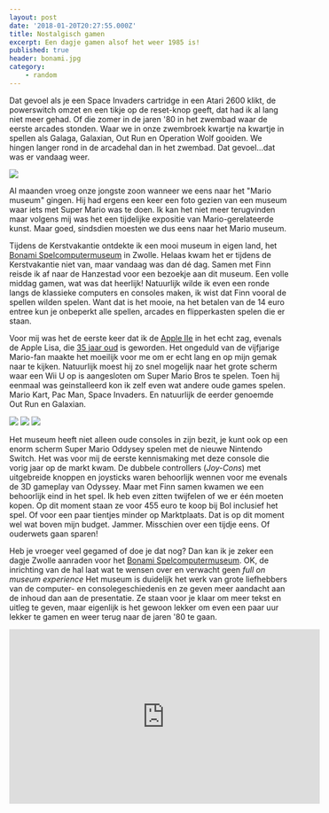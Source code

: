 ```yaml
---
layout: post
date: '2018-01-20T20:27:55.000Z'
title: Nostalgisch gamen
excerpt: Een dagje gamen alsof het weer 1985 is!
published: true
header: bonami.jpg
category: 
    - random
---
```

Dat gevoel als je een Space Invaders cartridge in een Atari 2600 klikt, de powerswitch omzet en een tikje op de reset-knop geeft, dat had ik al lang niet meer gehad. Of die zomer in de jaren '80 in het zwembad waar de eerste arcades stonden. Waar we in onze zwembroek kwartje na kwartje in spellen als Galaga, Galaxian, Out Run en Operation Wolf gooiden. We hingen langer rond in de arcadehal dan in het zwembad. Dat gevoel...dat was er vandaag weer.

![][image-1]

Al maanden vroeg onze jongste zoon wanneer we eens naar het "Mario museum" gingen. Hij had ergens een keer een foto gezien van een museum waar iets met Super Mario was te doen. Ik kan het niet meer terugvinden maar volgens mij was het een tijdelijke expositie van Mario-gerelateerde kunst. Maar goed, sindsdien moesten we dus eens naar het Mario museum. 

Tijdens de Kerstvakantie ontdekte ik een mooi museum in eigen land, het [Bonami Spelcomputermuseum][1] in Zwolle. Helaas kwam het er tijdens de Kerstvakantie niet van, maar vandaag was dan dé dag. Samen met Finn reisde ik af naar de Hanzestad voor een bezoekje aan dit museum. Een volle middag gamen, wat was dat heerlijk! Natuurlijk wilde ik even een ronde langs de klassieke computers en consoles maken, ik wist dat Finn vooral de spellen wilden spelen. Want dat is het mooie, na het betalen van de 14 euro entree kun je onbeperkt alle spellen, arcades en flipperkasten spelen die er staan. 

Voor mij was het de eerste keer dat ik de [Apple IIe][2] in het echt zag, evenals de Apple Lisa, die [35 jaar oud][3] is geworden. Het ongeduld van de vijfjarige Mario-fan maakte het moeilijk voor me om er echt lang en op mijn gemak naar te kijken. Natuurlijk moest hij zo snel mogelijk naar het grote scherm waar een Wii U op is aangesloten om Super Mario Bros te spelen. Toen hij eenmaal was geinstalleerd kon ik zelf even wat andere oude games spelen. Mario Kart, Pac Man, Space Invaders. En natuurlijk de eerder genoemde Out Run en Galaxian. 

![][image-2]
![][image-3]
![][image-4]

Het museum heeft niet alleen oude consoles in zijn bezit, je kunt ook op een enorm scherm Super Mario Oddysey spelen met de nieuwe Nintendo Switch. Het was voor mij de eerste kennismaking met deze console die vorig jaar op de markt kwam. De dubbele controllers (*Joy-Cons*) met uitgebreide knoppen en joysticks waren behoorlijk wennen voor me evenals de 3D gameplay van Odyssey. Maar met Finn samen kwamen we een behoorlijk eind in het spel. Ik heb even zitten twijfelen of we er één moeten kopen. Op dit moment staan ze voor 455 euro te koop bij Bol inclusief het spel. Of voor een paar tientjes minder op Marktplaats. Dat is op dit moment wel wat boven mijn budget. Jammer. Misschien over een tijdje eens. Of ouderwets gaan sparen!

Heb je vroeger veel gegamed of doe je dat nog? Dan kan ik je zeker een dagje Zwolle aanraden voor het [Bonami Spelcomputermuseum][4]. OK, de inrichting van de hal laat wat te wensen over en verwacht geen _full on museum experience_ Het museum is duidelijk het werk van grote liefhebbers van de computer- en consolegeschiedenis en ze geven meer aandacht aan de inhoud dan aan de presentatie. Ze staan voor je klaar om meer tekst en uitleg te geven, maar eigenlijk is het gewoon lekker om even een paar uur lekker te gamen en weer terug naar de jaren '80 te gaan. 

<iframe width="560" height="315" src="https://www.youtube-nocookie.com/embed/j-Jr1QIctjQ?rel=0" frameborder="0" allow="autoplay; encrypted-media" allowfullscreen></iframe>

[1]:	https://computermuseum.nl/
[2]:	http://applemuseum.bott.org/sections/computers/IIe.html
[3]:	https://nl.letsgodigital.org/computers/apple-lisa/
[4]:	https://computermuseum.nl/

[image-1]:	/images/konami.png
[image-2]:	/images/bonami_3.jpg
[image-3]:	/images/bonami_6.jpg
[image-4]:	/images/bonami_7.jpg